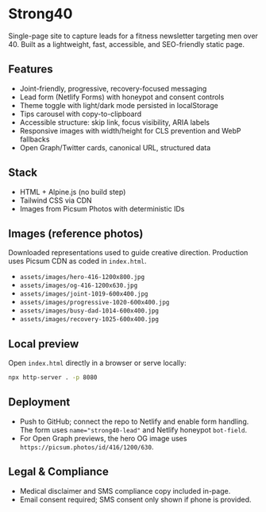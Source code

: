 # Strong40

Single-page site to capture leads for a fitness newsletter targeting men over 40. Built as a lightweight, fast, accessible, and SEO-friendly static page.

## Features

- Joint-friendly, progressive, recovery-focused messaging
- Lead form (Netlify Forms) with honeypot and consent controls
- Theme toggle with light/dark mode persisted in localStorage
- Tips carousel with copy-to-clipboard
- Accessible structure: skip link, focus visibility, ARIA labels
- Responsive images with width/height for CLS prevention and WebP fallbacks
- Open Graph/Twitter cards, canonical URL, structured data

## Stack

- HTML + Alpine.js (no build step)
- Tailwind CSS via CDN
- Images from Picsum Photos with deterministic IDs

## Images (reference photos)

Downloaded representations used to guide creative direction. Production uses Picsum CDN as coded in `index.html`.

- `assets/images/hero-416-1200x800.jpg`
- `assets/images/og-416-1200x630.jpg`
- `assets/images/joint-1019-600x400.jpg`
- `assets/images/progressive-1020-600x400.jpg`
- `assets/images/busy-dad-1014-600x400.jpg`
- `assets/images/recovery-1025-600x400.jpg`

## Local preview

Open `index.html` directly in a browser or serve locally:

```bash
npx http-server . -p 8080
```

## Deployment

- Push to GitHub; connect the repo to Netlify and enable form handling. The form uses `name="strong40-lead"` and Netlify honeypot `bot-field`.
- For Open Graph previews, the hero OG image uses `https://picsum.photos/id/416/1200/630`.

## Legal & Compliance

- Medical disclaimer and SMS compliance copy included in-page.
- Email consent required; SMS consent only shown if phone is provided.


